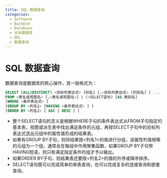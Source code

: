 ```yaml
---
title: SQL 数据查询
categories:
  - Software
  - BackEnd
  - Database
  - 关系数据库
  - DDL
  - 数据查询
---
```

# SQL 数据查询

数据查询是数据库的核心操作，其一般格式为：

```sql
SELECT [ALL|DISTINCT] <目标列表达式> [别名] [,<目标列表达式> [列别名] ] ...
FROM <表名或视图名> [,<表名或视图名>] | (<SELECT语句) [AS 表别名]
[WHERE <条件表达式> ]
[GROUP BY <列名1> [HAVING <条件表达式> ] ]
[ORDER BY <列名2> [ ASC | DESC ] ]
```
- 整个SELECT语句的含义是根据WHERE子句的条件表达式从FROM子句指定的基本表，视图或派生表中找出满足条件的元组，再按SELECT子句中的目标列表达式选出元组中的属性值形成的结果表。
- 如果有GROUP BY子句，则将结果按<列名1>的值进行分组，该属性列值相等的元组为一个组，通常会在每组中作用聚集函数，如果GROUP BY子句带HAVING短语，则只有满足指定条件的组才予以输出。
- 如果ORDER BY子句，则结果表还要按<列名2>的值的升序或降序排序。
- SELECT语句既可以完成简单的单表查询，也可以完成复杂的连接查询和嵌套查询。
		
